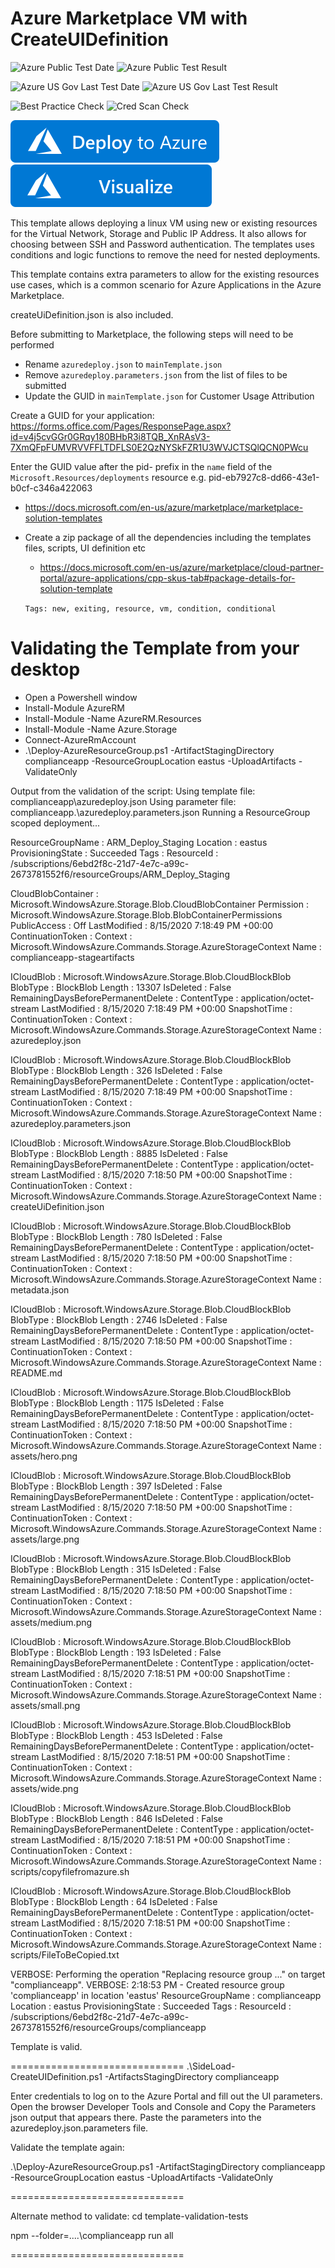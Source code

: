 # Azure Marketplace VM with CreateUIDefinition

![Azure Public Test Date](https://azurequickstartsservice.blob.core.windows.net/badges/100-marketplace-sample/PublicLastTestDate.svg)
![Azure Public Test Result](https://azurequickstartsservice.blob.core.windows.net/badges/100-marketplace-sample/PublicDeployment.svg)

![Azure US Gov Last Test Date](https://azurequickstartsservice.blob.core.windows.net/badges/100-marketplace-sample/FairfaxLastTestDate.svg)
![Azure US Gov Last Test Result](https://azurequickstartsservice.blob.core.windows.net/badges/100-marketplace-sample/FairfaxDeployment.svg)

![Best Practice Check](https://azurequickstartsservice.blob.core.windows.net/badges/100-marketplace-sample/BestPracticeResult.svg)
![Cred Scan Check](https://azurequickstartsservice.blob.core.windows.net/badges/100-marketplace-sample/CredScanResult.svg)

[![Deploy To Azure](https://raw.githubusercontent.com/Azure/azure-quickstart-templates/master/1-CONTRIBUTION-GUIDE/images/deploytoazure.svg?sanitize=true)](https://portal.azure.com/#create/Microsoft.Template/uri/https%3A%2F%2Fraw.githubusercontent.com%2FAzure%2Fazure-quickstart-templates%2Fmaster%2F100-marketplace-sample%2Fazuredeploy.json)  [![Visualize](https://raw.githubusercontent.com/Azure/azure-quickstart-templates/master/1-CONTRIBUTION-GUIDE/images/visualizebutton.svg?sanitize=true)](http://armviz.io/#/?load=https%3A%2F%2Fraw.githubusercontent.com%2FAzure%2Fazure-quickstart-templates%2Fmaster%2F100-marketplace-sample%2Fazuredeploy.json)



This template allows deploying a linux VM using new or existing resources for the Virtual Network, Storage and Public IP Address.  It also allows for choosing between SSH and Password authentication.  The templates uses conditions and logic functions to remove the need for nested deployments. 

This template contains extra parameters to allow for the existing resources use cases, which is a common scenario for Azure Applications in the Azure Marketplace.

createUiDefinition.json is also included.

Before submitting to Marketplace, the following steps will need to be performed

- Rename ```azuredeploy.json``` to ```mainTemplate.json```
- Remove ```azuredeploy.parameters.json``` from the list of files to be submitted
- Update the GUID in ```mainTemplate.json``` for Customer Usage Attribution

Create a GUID for your application: https://forms.office.com/Pages/ResponsePage.aspx?id=v4j5cvGGr0GRqy180BHbR3i8TQB_XnRAsV3-7XmQFpFUMVRVVFFLTDFLS0E2QzNYSkFZR1U3WVJCTSQlQCN0PWcu

Enter the GUID value after the pid- prefix in the ```name``` field of the ```Microsoft.Resources/deployments``` resource
e.g. pid-eb7927c8-dd66-43e1-b0cf-c346a422063
  - https://docs.microsoft.com/en-us/azure/marketplace/marketplace-solution-templates

- Create a zip package of all the dependencies including the templates files, scripts, UI definition etc
  - https://docs.microsoft.com/en-us/azure/marketplace/cloud-partner-portal/azure-applications/cpp-skus-tab#package-details-for-solution-template 
  
  `Tags: new, exiting, resource, vm, condition, conditional`



# Validating the Template from your desktop

- Open a Powershell window
- Install-Module AzureRM
- Install-Module -Name AzureRM.Resources 
-  Install-Module -Name  Azure.Storage 
- Connect-AzureRmAccount
- .\Deploy-AzureResourceGroup.ps1 -ArtifactStagingDirectory complianceapp -ResourceGroupLocation eastus -UploadArtifacts -ValidateOnly 
 



Output from the validation of the script:
 Using template file:  complianceapp\azuredeploy.json
Using parameter file: complianceapp.\azuredeploy.parameters.json
Running a ResourceGroup scoped deployment...


ResourceGroupName : ARM_Deploy_Staging
Location          : eastus
ProvisioningState : Succeeded
Tags              : 
ResourceId        : /subscriptions/6ebd2f8c-21d7-4e7c-a99c-2673781552f6/resourceGroups/ARM_Deploy_Staging


CloudBlobContainer : Microsoft.WindowsAzure.Storage.Blob.CloudBlobContainer
Permission         : Microsoft.WindowsAzure.Storage.Blob.BlobContainerPermissions
PublicAccess       : Off
LastModified       : 8/15/2020 7:18:49 PM +00:00
ContinuationToken  : 
Context            : Microsoft.WindowsAzure.Commands.Storage.AzureStorageContext
Name               : complianceapp-stageartifacts


ICloudBlob                         : Microsoft.WindowsAzure.Storage.Blob.CloudBlockBlob
BlobType                           : BlockBlob
Length                             : 13307
IsDeleted                          : False
RemainingDaysBeforePermanentDelete : 
ContentType                        : application/octet-stream
LastModified                       : 8/15/2020 7:18:49 PM +00:00
SnapshotTime                       : 
ContinuationToken                  : 
Context                            : Microsoft.WindowsAzure.Commands.Storage.AzureStorageContext
Name                               : azuredeploy.json


ICloudBlob                         : Microsoft.WindowsAzure.Storage.Blob.CloudBlockBlob
BlobType                           : BlockBlob
Length                             : 326
IsDeleted                          : False
RemainingDaysBeforePermanentDelete : 
ContentType                        : application/octet-stream
LastModified                       : 8/15/2020 7:18:49 PM +00:00
SnapshotTime                       : 
ContinuationToken                  : 
Context                            : Microsoft.WindowsAzure.Commands.Storage.AzureStorageContext
Name                               : azuredeploy.parameters.json


ICloudBlob                         : Microsoft.WindowsAzure.Storage.Blob.CloudBlockBlob
BlobType                           : BlockBlob
Length                             : 8885
IsDeleted                          : False
RemainingDaysBeforePermanentDelete : 
ContentType                        : application/octet-stream
LastModified                       : 8/15/2020 7:18:50 PM +00:00
SnapshotTime                       : 
ContinuationToken                  : 
Context                            : Microsoft.WindowsAzure.Commands.Storage.AzureStorageContext
Name                               : createUiDefinition.json


ICloudBlob                         : Microsoft.WindowsAzure.Storage.Blob.CloudBlockBlob
BlobType                           : BlockBlob
Length                             : 780
IsDeleted                          : False
RemainingDaysBeforePermanentDelete : 
ContentType                        : application/octet-stream
LastModified                       : 8/15/2020 7:18:50 PM +00:00
SnapshotTime                       : 
ContinuationToken                  : 
Context                            : Microsoft.WindowsAzure.Commands.Storage.AzureStorageContext
Name                               : metadata.json


ICloudBlob                         : Microsoft.WindowsAzure.Storage.Blob.CloudBlockBlob
BlobType                           : BlockBlob
Length                             : 2746
IsDeleted                          : False
RemainingDaysBeforePermanentDelete : 
ContentType                        : application/octet-stream
LastModified                       : 8/15/2020 7:18:50 PM +00:00
SnapshotTime                       : 
ContinuationToken                  : 
Context                            : Microsoft.WindowsAzure.Commands.Storage.AzureStorageContext
Name                               : README.md


ICloudBlob                         : Microsoft.WindowsAzure.Storage.Blob.CloudBlockBlob
BlobType                           : BlockBlob
Length                             : 1175
IsDeleted                          : False
RemainingDaysBeforePermanentDelete : 
ContentType                        : application/octet-stream
LastModified                       : 8/15/2020 7:18:50 PM +00:00
SnapshotTime                       : 
ContinuationToken                  : 
Context                            : Microsoft.WindowsAzure.Commands.Storage.AzureStorageContext
Name                               : assets/hero.png


ICloudBlob                         : Microsoft.WindowsAzure.Storage.Blob.CloudBlockBlob
BlobType                           : BlockBlob
Length                             : 397
IsDeleted                          : False
RemainingDaysBeforePermanentDelete : 
ContentType                        : application/octet-stream
LastModified                       : 8/15/2020 7:18:50 PM +00:00
SnapshotTime                       : 
ContinuationToken                  : 
Context                            : Microsoft.WindowsAzure.Commands.Storage.AzureStorageContext
Name                               : assets/large.png


ICloudBlob                         : Microsoft.WindowsAzure.Storage.Blob.CloudBlockBlob
BlobType                           : BlockBlob
Length                             : 315
IsDeleted                          : False
RemainingDaysBeforePermanentDelete : 
ContentType                        : application/octet-stream
LastModified                       : 8/15/2020 7:18:50 PM +00:00
SnapshotTime                       : 
ContinuationToken                  : 
Context                            : Microsoft.WindowsAzure.Commands.Storage.AzureStorageContext
Name                               : assets/medium.png


ICloudBlob                         : Microsoft.WindowsAzure.Storage.Blob.CloudBlockBlob
BlobType                           : BlockBlob
Length                             : 193
IsDeleted                          : False
RemainingDaysBeforePermanentDelete : 
ContentType                        : application/octet-stream
LastModified                       : 8/15/2020 7:18:51 PM +00:00
SnapshotTime                       : 
ContinuationToken                  : 
Context                            : Microsoft.WindowsAzure.Commands.Storage.AzureStorageContext
Name                               : assets/small.png


ICloudBlob                         : Microsoft.WindowsAzure.Storage.Blob.CloudBlockBlob
BlobType                           : BlockBlob
Length                             : 453
IsDeleted                          : False
RemainingDaysBeforePermanentDelete : 
ContentType                        : application/octet-stream
LastModified                       : 8/15/2020 7:18:51 PM +00:00
SnapshotTime                       : 
ContinuationToken                  : 
Context                            : Microsoft.WindowsAzure.Commands.Storage.AzureStorageContext
Name                               : assets/wide.png


ICloudBlob                         : Microsoft.WindowsAzure.Storage.Blob.CloudBlockBlob
BlobType                           : BlockBlob
Length                             : 846
IsDeleted                          : False
RemainingDaysBeforePermanentDelete : 
ContentType                        : application/octet-stream
LastModified                       : 8/15/2020 7:18:51 PM +00:00
SnapshotTime                       : 
ContinuationToken                  : 
Context                            : Microsoft.WindowsAzure.Commands.Storage.AzureStorageContext
Name                               : scripts/copyfilefromazure.sh


ICloudBlob                         : Microsoft.WindowsAzure.Storage.Blob.CloudBlockBlob
BlobType                           : BlockBlob
Length                             : 64
IsDeleted                          : False
RemainingDaysBeforePermanentDelete : 
ContentType                        : application/octet-stream
LastModified                       : 8/15/2020 7:18:51 PM +00:00
SnapshotTime                       : 
ContinuationToken                  : 
Context                            : Microsoft.WindowsAzure.Commands.Storage.AzureStorageContext
Name                               : scripts/FileToBeCopied.txt

VERBOSE: Performing the operation "Replacing resource group ..." on target "complianceapp".
VERBOSE: 2:18:53 PM - Created resource group 'complianceapp' in location 'eastus'
ResourceGroupName : complianceapp
Location          : eastus
ProvisioningState : Succeeded
Tags              : 
ResourceId        : /subscriptions/6ebd2f8c-21d7-4e7c-a99c-2673781552f6/resourceGroups/complianceapp


Template is valid.
 

==============================
 .\SideLoad-CreateUIDefinition.ps1 -ArtifactsStagingDirectory complianceapp 

Enter credentials to log on to the Azure Portal and fill out the UI parameters.
Open the browser Developer Tools and Console and Copy the Parameters json output that appears there.
Paste the parameters into the azuredeploy.json.parameters file.

Validate the template again:

 .\Deploy-AzureResourceGroup.ps1 -ArtifactStagingDirectory complianceapp -ResourceGroupLocation eastus -UploadArtifacts -ValidateOnly 


==============================

Alternate method to validate:
cd template-validation-tests

npm --folder=..\..\complianceapp run all

==============================





